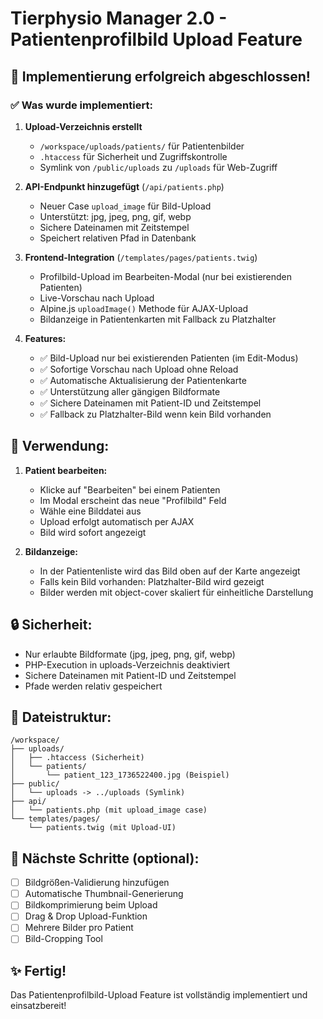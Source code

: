 # Tierphysio Manager 2.0 - Patientenprofilbild Upload Feature

## 🎉 Implementierung erfolgreich abgeschlossen!

### ✅ Was wurde implementiert:

1. **Upload-Verzeichnis erstellt**
   - `/workspace/uploads/patients/` für Patientenbilder
   - `.htaccess` für Sicherheit und Zugriffskontrolle
   - Symlink von `/public/uploads` zu `/uploads` für Web-Zugriff

2. **API-Endpunkt hinzugefügt** (`/api/patients.php`)
   - Neuer Case `upload_image` für Bild-Upload
   - Unterstützt: jpg, jpeg, png, gif, webp
   - Sichere Dateinamen mit Zeitstempel
   - Speichert relativen Pfad in Datenbank

3. **Frontend-Integration** (`/templates/pages/patients.twig`)
   - Profilbild-Upload im Bearbeiten-Modal (nur bei existierenden Patienten)
   - Live-Vorschau nach Upload
   - Alpine.js `uploadImage()` Methode für AJAX-Upload
   - Bildanzeige in Patientenkarten mit Fallback zu Platzhalter

4. **Features:**
   - ✅ Bild-Upload nur bei existierenden Patienten (im Edit-Modus)
   - ✅ Sofortige Vorschau nach Upload ohne Reload
   - ✅ Automatische Aktualisierung der Patientenkarte
   - ✅ Unterstützung aller gängigen Bildformate
   - ✅ Sichere Dateinamen mit Patient-ID und Zeitstempel
   - ✅ Fallback zu Platzhalter-Bild wenn kein Bild vorhanden

## 📝 Verwendung:

1. **Patient bearbeiten:**
   - Klicke auf "Bearbeiten" bei einem Patienten
   - Im Modal erscheint das neue "Profilbild" Feld
   - Wähle eine Bilddatei aus
   - Upload erfolgt automatisch per AJAX
   - Bild wird sofort angezeigt

2. **Bildanzeige:**
   - In der Patientenliste wird das Bild oben auf der Karte angezeigt
   - Falls kein Bild vorhanden: Platzhalter-Bild wird gezeigt
   - Bilder werden mit object-cover skaliert für einheitliche Darstellung

## 🔒 Sicherheit:

- Nur erlaubte Bildformate (jpg, jpeg, png, gif, webp)
- PHP-Execution in uploads-Verzeichnis deaktiviert
- Sichere Dateinamen mit Patient-ID und Zeitstempel
- Pfade werden relativ gespeichert

## 📁 Dateistruktur:

```
/workspace/
├── uploads/
│   ├── .htaccess (Sicherheit)
│   └── patients/
│       └── patient_123_1736522400.jpg (Beispiel)
├── public/
│   └── uploads -> ../uploads (Symlink)
├── api/
│   └── patients.php (mit upload_image case)
└── templates/pages/
    └── patients.twig (mit Upload-UI)
```

## 🚀 Nächste Schritte (optional):

- [ ] Bildgrößen-Validierung hinzufügen
- [ ] Automatische Thumbnail-Generierung
- [ ] Bildkomprimierung beim Upload
- [ ] Drag & Drop Upload-Funktion
- [ ] Mehrere Bilder pro Patient
- [ ] Bild-Cropping Tool

## ✨ Fertig!

Das Patientenprofilbild-Upload Feature ist vollständig implementiert und einsatzbereit!